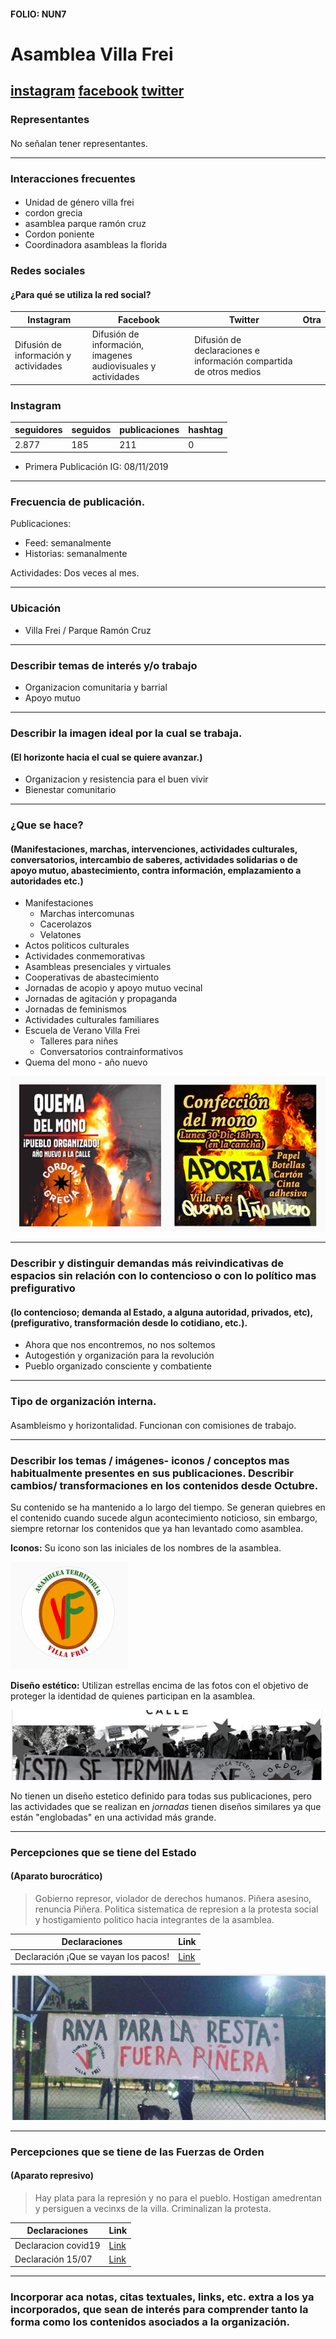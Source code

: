 #### FOLIO: NUN7
# Asamblea Villa Frei

[instagram](https://www.instagram.com/asambleavillafrei/)
[facebook](https://www.facebook.com/asambleavillafrei/)
[twitter](https://www.twitter.com/asamblea_t_vf)
---

### Representantes
####
No señalan tener representantes.

---
### Interacciones frecuentes
#### 
* Unidad de género villa frei
* cordon grecia
* asamblea parque ramón cruz
* Cordon poniente
* Coordinadora asambleas la florida

### Redes sociales
#### ¿Para qué se utiliza la red social?
| Instagram | Facebook | Twitter | Otra 
|---|---|---|---|
|Difusión de información y actividades |Difusión de información, imagenes audiovisuales y actividades| Difusión de declaraciones e información compartida de otros medios|

### **Instagram**
| seguidores | seguidos | publicaciones | hashtag 
|---|---|---|---|
|2.877|185|211| 0

* Primera Publicación IG: 08/11/2019

---
### Frecuencia de publicación.

Publicaciones:
* Feed: semanalmente
* Historias: semanalmente

Actividades: Dos veces al mes.

---
### Ubicación
* Villa Frei / Parque Ramón Cruz 

---
### Describir temas de interés y/o trabajo
* Organizacion comunitaria y barrial
* Apoyo mutuo

---
### Describir la imagen ideal por la cual se trabaja.
#### (El horizonte hacia el cual se quiere avanzar.)
* Organizacion y resistencia para el buen vivir
* Bienestar comunitario

---
### ¿Que se hace?
#### (Manifestaciones, marchas, intervenciones, actividades culturales, conversatorios, intercambio de saberes, actividades solidarias o de apoyo mutuo, abastecimiento, contra información, emplazamiento a autoridades etc.)
* Manifestaciones
    * Marchas intercomunas
    * Cacerolazos
    * Velatones
* Actos politicos culturales
* Actividades conmemorativas
* Asambleas presenciales y virtuales
* Cooperativas de abastecimiento
* Jornadas de acopio y apoyo mutuo vecinal
* Jornadas de agitación y propaganda
* Jornadas de feminismos
* Actividades culturales familiares
* Escuela de Verano Villa Frei
    * Talleres para niñes
    * Conversatorios contrainformativos
* Quema del mono - año nuevo 

![Imagen](Imagen1NUN7.png)


---
### Describir y distinguir demandas más reivindicativas de espacios sin relación con lo contencioso o con lo político mas prefigurativo
#### (lo contencioso; demanda al Estado, a alguna autoridad, privados, etc), (prefigurativo, transformación desde lo cotidiano, etc.).
* Ahora que nos encontremos, no nos soltemos
* Autogestión y organización para la revolución
* Pueblo organizado consciente y combatiente

---
### Tipo de organización interna.
#### 
Asambleismo y horizontalidad. Funcionan con comisiones de trabajo.


---
### Describir los temas / imágenes- iconos / conceptos mas habitualmente presentes en sus publicaciones. Describir cambios/ transformaciones en los contenidos desde Octubre.
Su contenido se ha mantenido a lo largo del tiempo. Se generan quiebres en el contenido cuando sucede algun acontecimiento noticioso, sin embargo, siempre retornar los contenidos que ya han levantado como asamblea. 

**Iconos:**
Su icono son las iniciales de los nombres de la asamblea. 

![Imagen](Imagen3NUN7.png)

**Diseño estético:**
Utilizan estrellas encima de las fotos con el objetivo de proteger la identidad de quienes participan en la asamblea.

![Imagen](Imagen2NUN7.png)

No tienen un diseño estetico definido para todas sus publicaciones, pero las actividades que se realizan en *jornadas* tienen diseños similares ya que están "englobadas" en una actividad más grande.

---
### Percepciones que se tiene del Estado
#### (Aparato burocrático)
> Gobierno represor, violador de derechos humanos. Piñera asesino, renuncia Piñera. Politica sistematica de represion a la protesta social y hostigamiento politico hacia integrantes de la asamblea.

| Declaraciones | Link | 
|---|---|
|Declaración ¡Que se vayan los pacos! | [Link](https://www.instagram.com/p/CGkwDPNpus_/) |


![Imagen](Imagen4NUN7.png)

---
### Percepciones que se tiene de las Fuerzas de Orden
#### (Aparato represivo)
> Hay plata para la represión y no para el pueblo. Hostigan amedrentan y persiguen a vecinxs de la villa. Criminalizan la protesta. 

| Declaraciones | Link | 
|---|---|
|Declaracion covid19 | [Link](https://www.instagram.com/p/B_TR-GTJ175/) |
|Declaración 15/07 | [Link](https://www.instagram.com/p/CCv4ROGJpm9/) |

---
### Incorporar aca notas, citas textuales, links, etc. extra a los ya incorporados, que sean de interés para comprender tanto la forma como los contenidos asociados a la organización.
